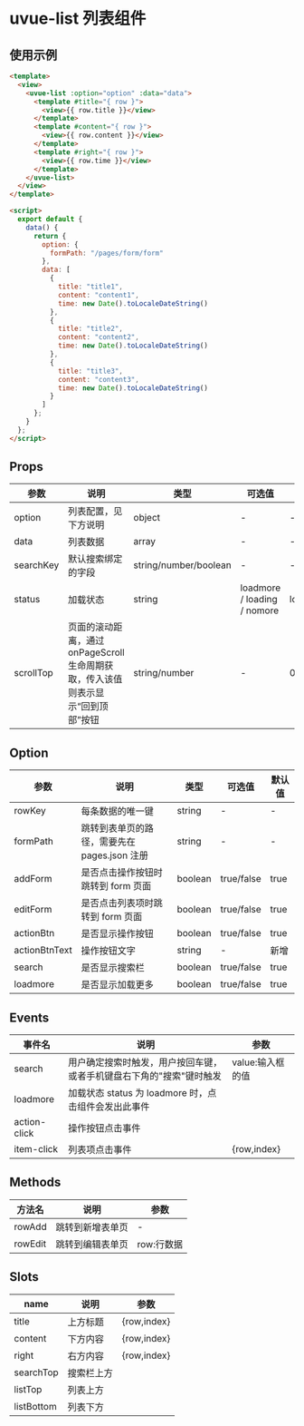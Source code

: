 # uvue-list 列表组件

## 使用示例

```html
<template>
  <view>
    <uvue-list :option="option" :data="data">
      <template #title="{ row }">
        <view>{{ row.title }}</view>
      </template>
      <template #content="{ row }">
        <view>{{ row.content }}</view>
      </template>
      <template #right="{ row }">
        <view>{{ row.time }}</view>
      </template>
    </uvue-list>
  </view>
</template>

<script>
  export default {
    data() {
      return {
        option: {
          formPath: "/pages/form/form"
        },
        data: [
          {
            title: "title1",
            content: "content1",
            time: new Date().toLocaleDateString()
          },
          {
            title: "title2",
            content: "content2",
            time: new Date().toLocaleDateString()
          },
          {
            title: "title3",
            content: "content3",
            time: new Date().toLocaleDateString()
          }
        ]
      };
    }
  };
</script>
```

## Props

| 参数 | 说明 | 类型 | 可选值 | 默认值 |
| --- | --- | --- | --- | --- |
| option | 列表配置，见下方说明 | object | - | - |
| data | 列表数据 | array | - | - |
| searchKey | 默认搜索绑定的字段 | string/number/boolean | - | - |
| status | 加载状态 | string | loadmore / loading / nomore | loadmore |
| scrollTop | 页面的滚动距离，通过 onPageScroll 生命周期获取，传入该值则表示显示“回到顶部”按钮 | string/number | - | 0 |

## Option

| 参数          | 说明                                         | 类型    | 可选值     | 默认值 |
| ------------- | -------------------------------------------- | ------- | ---------- | ------ |
| rowKey        | 每条数据的唯一键                             | string  | -          | -      |
| formPath      | 跳转到表单页的路径，需要先在 pages.json 注册 | string  | -          | -      |
| addForm       | 是否点击操作按钮时跳转到 form 页面           | boolean | true/false | true   |
| editForm      | 是否点击列表项时跳转到 form 页面             | boolean | true/false | true   |
| actionBtn     | 是否显示操作按钮                             | boolean | true/false | true   |
| actionBtnText | 操作按钮文字                                 | string  | -          | 新增   |
| search        | 是否显示搜索栏                               | boolean | true/false | true   |
| loadmore      | 是否显示加载更多                             | boolean | true/false | true   |

## Events

| 事件名       | 说明                                                                 | 参数             |
| ------------ | -------------------------------------------------------------------- | ---------------- |
| search       | 用户确定搜索时触发，用户按回车键，或者手机键盘右下角的"搜索"键时触发 | value:输入框的值 |
| loadmore     | 加载状态 status 为 loadmore 时，点击组件会发出此事件                 |                  |
| action-click | 操作按钮点击事件                                                     |                  |
| item-click   | 列表项点击事件                                                       | {row,index}      |

## Methods

| 方法名  | 说明             | 参数       |
| ------- | ---------------- | ---------- |
| rowAdd  | 跳转到新增表单页 | -          |
| rowEdit | 跳转到编辑表单页 | row:行数据 |

## Slots

| name       | 说明       | 参数        |
| ---------- | ---------- | ----------- |
| title      | 上方标题   | {row,index} |
| content    | 下方内容   | {row,index} |
| right      | 右方内容   | {row,index} |
| searchTop  | 搜索栏上方 |             |
| listTop    | 列表上方   |             |
| listBottom | 列表下方   |             |
